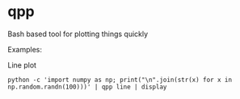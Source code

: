 # qpp
Bash based tool for plotting things quickly

Examples:

Line plot
```
python -c 'import numpy as np; print("\n".join(str(x) for x in np.random.randn(100)))' | qpp line | display
```
